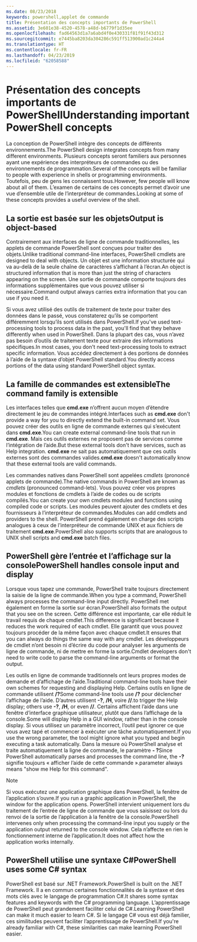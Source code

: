 ```yaml
---
ms.date: 08/23/2018
keywords: powershell,applet de commande
title: Présentation des concepts importants de PowerShell
ms.assetid: 3e601e38-4520-4578-a48d-b6779f1d35ee
ms.openlocfilehash: fad64563d1a7a6abd4f0e430331f81f91f43d312
ms.sourcegitcommit: e7445ba8203da304286c591ff513900ad1c244a4
ms.translationtype: HT
ms.contentlocale: fr-FR
ms.lasthandoff: 04/23/2019
ms.locfileid: "62058588"
---
```

# <a name="understanding-important-powershell-concepts"></a><span data-ttu-id="eb7ec-103">Présentation des concepts importants de PowerShell</span><span class="sxs-lookup"><span data-stu-id="eb7ec-103">Understanding important PowerShell concepts</span></span>

<span data-ttu-id="eb7ec-104">La conception de PowerShell intègre des concepts de différents environnements.</span><span class="sxs-lookup"><span data-stu-id="eb7ec-104">The PowerShell design integrates concepts from many different environments.</span></span> <span data-ttu-id="eb7ec-105">Plusieurs concepts seront familiers aux personnes ayant une expérience des interpréteurs de commandes ou des environnements de programmation.</span><span class="sxs-lookup"><span data-stu-id="eb7ec-105">Several of the concepts will be familiar to people with experience in shells or programming environments.</span></span> <span data-ttu-id="eb7ec-106">Toutefois, peu de gens les connaissent tous.</span><span class="sxs-lookup"><span data-stu-id="eb7ec-106">However, few people will know about all of them.</span></span> <span data-ttu-id="eb7ec-107">L’examen de certains de ces concepts permet d’avoir une vue d’ensemble utile de l’interpréteur de commandes.</span><span class="sxs-lookup"><span data-stu-id="eb7ec-107">Looking at some of these concepts provides a useful overview of the shell.</span></span>

## <a name="output-is-object-based"></a><span data-ttu-id="eb7ec-108">La sortie est basée sur les objets</span><span class="sxs-lookup"><span data-stu-id="eb7ec-108">Output is object-based</span></span>

<span data-ttu-id="eb7ec-109">Contrairement aux interfaces de ligne de commande traditionnelles, les applets de commande PowerShell sont conçues pour traiter des objets.</span><span class="sxs-lookup"><span data-stu-id="eb7ec-109">Unlike traditional command-line interfaces, PowerShell cmdlets are designed to deal with objects.</span></span>
<span data-ttu-id="eb7ec-110">Un objet est une information structurée qui va au-delà de la seule chaîne de caractères s’affichant à l’écran.</span><span class="sxs-lookup"><span data-stu-id="eb7ec-110">An object is structured information that is more than just the string of characters appearing on the screen.</span></span> <span data-ttu-id="eb7ec-111">Une sortie de commande comporte toujours des informations supplémentaires que vous pouvez utiliser si nécessaire.</span><span class="sxs-lookup"><span data-stu-id="eb7ec-111">Command output always carries extra information that you can use if you need it.</span></span>

<span data-ttu-id="eb7ec-112">Si vous avez utilisé des outils de traitement de texte pour traiter des données dans le passé, vous constaterez qu’ils se comportent différemment lorsqu’ils sont utilisés dans PowerShell.</span><span class="sxs-lookup"><span data-stu-id="eb7ec-112">If you've used text-processing tools to process data in the past, you'll find that they behave differently when used in PowerShell.</span></span> <span data-ttu-id="eb7ec-113">Dans la plupart des cas, vous n’avez pas besoin d’outils de traitement texte pour extraire des informations spécifiques.</span><span class="sxs-lookup"><span data-stu-id="eb7ec-113">In most cases, you don't need text-processing tools to extract specific information.</span></span> <span data-ttu-id="eb7ec-114">Vous accédez directement à des portions de données à l’aide de la syntaxe d’objet PowerShell standard.</span><span class="sxs-lookup"><span data-stu-id="eb7ec-114">You directly access portions of the data using standard PowerShell object syntax.</span></span>

## <a name="the-command-family-is-extensible"></a><span data-ttu-id="eb7ec-115">La famille de commandes est extensible</span><span class="sxs-lookup"><span data-stu-id="eb7ec-115">The command family is extensible</span></span>

<span data-ttu-id="eb7ec-116">Les interfaces telles que **cmd.exe** n’offrent aucun moyen d’étendre directement le jeu de commandes intégré.</span><span class="sxs-lookup"><span data-stu-id="eb7ec-116">Interfaces such as **cmd.exe** don't provide a way for you to directly extend the built-in command set.</span></span> <span data-ttu-id="eb7ec-117">Vous pouvez créer des outils en ligne de commande externes qui s’exécutent dans **cmd.exe**.</span><span class="sxs-lookup"><span data-stu-id="eb7ec-117">You can create external command-line tools that run in **cmd.exe**.</span></span> <span data-ttu-id="eb7ec-118">Mais ces outils externes ne proposent pas de services comme l’intégration de l’aide.</span><span class="sxs-lookup"><span data-stu-id="eb7ec-118">But these external tools don't have services, such as Help integration.</span></span> <span data-ttu-id="eb7ec-119">**cmd.exe** ne sait pas automatiquement que ces outils externes sont des commandes valides.</span><span class="sxs-lookup"><span data-stu-id="eb7ec-119">**cmd.exe** doesn't automatically know that these external tools are valid commands.</span></span>

<span data-ttu-id="eb7ec-120">Les commandes natives dans PowerShell sont appelées *cmdlets* (prononcé applets de commande).</span><span class="sxs-lookup"><span data-stu-id="eb7ec-120">The native commands in PowerShell are known as *cmdlets* (pronounced command-lets).</span></span> <span data-ttu-id="eb7ec-121">Vous pouvez créer vos propres modules et fonctions de cmdlets à l’aide de codes ou de scripts compilés.</span><span class="sxs-lookup"><span data-stu-id="eb7ec-121">You can create your own cmdlets modules and functions using compiled code or scripts.</span></span> <span data-ttu-id="eb7ec-122">Les modules peuvent ajouter des cmdlets et des fournisseurs à l’interpréteur de commandes.</span><span class="sxs-lookup"><span data-stu-id="eb7ec-122">Modules can add cmdlets and providers to the shell.</span></span> <span data-ttu-id="eb7ec-123">PowerShell prend également en charge des scripts analogues à ceux de l’interpréteur de commande UNIX et aux fichiers de traitement **cmd.exe**.</span><span class="sxs-lookup"><span data-stu-id="eb7ec-123">PowerShell also supports scripts that are analogous to UNIX shell scripts and **cmd.exe** batch files.</span></span>

## <a name="powershell-handles-console-input-and-display"></a><span data-ttu-id="eb7ec-124">PowerShell gère l’entrée et l’affichage sur la console</span><span class="sxs-lookup"><span data-stu-id="eb7ec-124">PowerShell handles console input and display</span></span>

<span data-ttu-id="eb7ec-125">Lorsque vous tapez une commande, PowerShell traite toujours directement la saisie de la ligne de commande.</span><span class="sxs-lookup"><span data-stu-id="eb7ec-125">When you type a command, PowerShell always processes the command-line input directly.</span></span> <span data-ttu-id="eb7ec-126">PowerShell met également en forme la sortie sur écran.</span><span class="sxs-lookup"><span data-stu-id="eb7ec-126">PowerShell also formats the output that you see on the screen.</span></span> <span data-ttu-id="eb7ec-127">Cette différence est importante, car elle réduit le travail requis de chaque cmdlet.</span><span class="sxs-lookup"><span data-stu-id="eb7ec-127">This difference is significant because it reduces the work required of each cmdlet.</span></span> <span data-ttu-id="eb7ec-128">Elle garantit que vous pouvez toujours procéder de la même façon avec chaque cmdlet.</span><span class="sxs-lookup"><span data-stu-id="eb7ec-128">It ensures that you can always do things the same way with any cmdlet.</span></span> <span data-ttu-id="eb7ec-129">Les développeurs de cmdlet n’ont besoin ni d’écrire du code pour analyser les arguments de ligne de commande, ni de mettre en forme la sortie.</span><span class="sxs-lookup"><span data-stu-id="eb7ec-129">Cmdlet developers don't need to write code to parse the command-line arguments or format the output.</span></span>

<span data-ttu-id="eb7ec-130">Les outils en ligne de commande traditionnels ont leurs propres modes de demande et d’affichage de l’aide.</span><span class="sxs-lookup"><span data-stu-id="eb7ec-130">Traditional command-line tools have their own schemes for requesting and displaying Help.</span></span> <span data-ttu-id="eb7ec-131">Certains outils en ligne de commande utilisent **/?**</span><span class="sxs-lookup"><span data-stu-id="eb7ec-131">Some command-line tools use **/?**</span></span> <span data-ttu-id="eb7ec-132">pour déclencher l’affichage de l’aide. D’autres utilisent **-?**, **/H**, voire **//**.</span><span class="sxs-lookup"><span data-stu-id="eb7ec-132">to trigger the Help display; others use **-?**, **/H**, or even **//**.</span></span> <span data-ttu-id="eb7ec-133">Certains affichent l’aide dans une fenêtre d’interface graphique utilisateur, plutôt que dans l’affichage de la console.</span><span class="sxs-lookup"><span data-stu-id="eb7ec-133">Some will display Help in a GUI window, rather than in the console display.</span></span> <span data-ttu-id="eb7ec-134">Si vous utilisez un paramètre incorrect, l’outil peut ignorer ce que vous avez tapé et commencer à exécuter une tâche automatiquement.</span><span class="sxs-lookup"><span data-stu-id="eb7ec-134">If you use the wrong parameter, the tool might ignore what you typed and begin executing a task automatically.</span></span>
<span data-ttu-id="eb7ec-135">Dans la mesure où PowerShell analyse et traite automatiquement la ligne de commande, le paramètre **- ?**</span><span class="sxs-lookup"><span data-stu-id="eb7ec-135">Since PowerShell automatically parses and processes the command line, the **-?**</span></span> <span data-ttu-id="eb7ec-136">signifie toujours « afficher l’aide de cette commande ».</span><span class="sxs-lookup"><span data-stu-id="eb7ec-136">parameter always means "show me Help for this command".</span></span>

> [!NOTE]
> <span data-ttu-id="eb7ec-137">Si vous exécutez une application graphique dans PowerShell, la fenêtre de l’application s’ouvre.</span><span class="sxs-lookup"><span data-stu-id="eb7ec-137">If you run a graphic application in PowerShell, the window for the application opens.</span></span>
> <span data-ttu-id="eb7ec-138">PowerShell intervient uniquement lors du traitement de l’entrée de ligne de commande que vous saisissez ou lors du renvoi de la sortie de l’application à la fenêtre de la console.</span><span class="sxs-lookup"><span data-stu-id="eb7ec-138">PowerShell intervenes only when processing the command-line input you supply or the application output returned to the console window.</span></span> <span data-ttu-id="eb7ec-139">Cela n’affecte en rien le fonctionnement interne de l’application.</span><span class="sxs-lookup"><span data-stu-id="eb7ec-139">It does not affect how the application works internally.</span></span>

## <a name="powershell-uses-some-c-syntax"></a><span data-ttu-id="eb7ec-140">PowerShell utilise une syntaxe C#</span><span class="sxs-lookup"><span data-stu-id="eb7ec-140">PowerShell uses some C# syntax</span></span>

<span data-ttu-id="eb7ec-141">PowerShell est basé sur .NET Framework.</span><span class="sxs-lookup"><span data-stu-id="eb7ec-141">PowerShell is built on the .NET Framework.</span></span> <span data-ttu-id="eb7ec-142">Il a en commun certaines fonctionnalités de la syntaxe et des mots clés avec le langage de programmation C#.</span><span class="sxs-lookup"><span data-stu-id="eb7ec-142">It shares some syntax features and keywords with the C# programming language.</span></span> <span data-ttu-id="eb7ec-143">L’apprentissage de PowerShell peut grandement faciliter celui de C#.</span><span class="sxs-lookup"><span data-stu-id="eb7ec-143">Learning PowerShell can make it much easier to learn C#.</span></span> <span data-ttu-id="eb7ec-144">Si le langage C# vous est déjà familier, ces similitudes peuvent faciliter l’apprentissage de PowerShell.</span><span class="sxs-lookup"><span data-stu-id="eb7ec-144">If you're already familiar with C#, these similarities can make learning PowerShell easier.</span></span>
